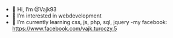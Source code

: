 - 👋 Hi, I’m @Vajk93
- 👀 I’m interested in webdevelopment
- 🌱 I’m currently learning css, js, php, sql, jquery
-my facebook: https://www.facebook.com/vajk.turoczy.5

<!---
Vajk93/Vajk93 is a ✨ special ✨ repository because its `README.md` (this file) appears on your GitHub profile.
You can click the Preview link to take a look at your changes.
--->
